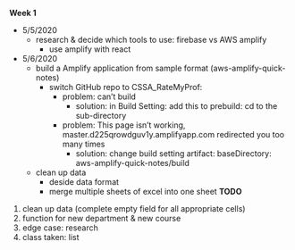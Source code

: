 **Week 1** 
* 5/5/2020
  * research & decide which tools to use: firebase vs AWS amplify 
    * use amplify with react
* 5/6/2020
  * build a Amplify application from sample format (aws-amplify-quick-notes)
    * switch GitHub repo to CSSA_RateMyProf:
      * problem: can’t build
        * solution: in Build Setting: add this to prebuild: cd to the sub-directory 
      * problem: This page isn’t working, master.d225qrowdguv1y.amplifyapp.com redirected you too many times
        * solution: change build setting artifact: baseDirectory: aws-amplify-quick-notes/build
  * clean up data 
    * deside data format
    * merge multiple sheets of excel into one sheet
**TODO**
1. clean up data (complete empty field for all appropriate cells)
2. function for new department & new course
3. edge case: research
4. class taken: list


